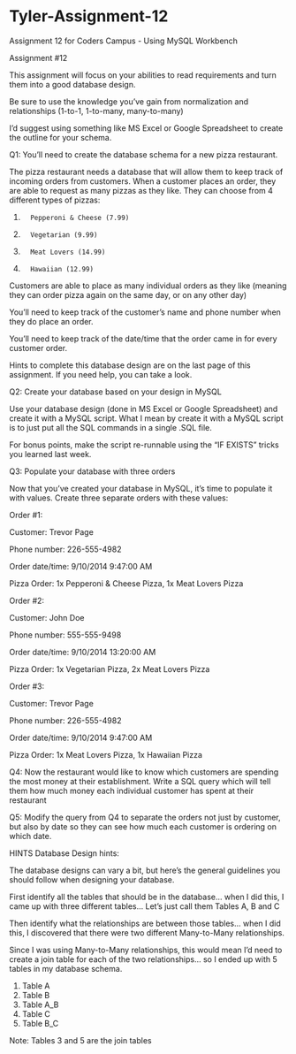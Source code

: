 # Tyler-Assignment-12
Assignment 12 for Coders Campus - Using MySQL Workbench 

Assignment #12
 

This assignment will focus on your abilities to read requirements and turn them into a good database design.

 
Be sure to use the knowledge you’ve gain from normalization and relationships (1-to-1, 1-to-many, many-to-many)

 
I’d suggest using something like MS Excel or Google Spreadsheet to create the outline for your schema.

 
Q1: You’ll need to create the database schema for a new pizza restaurant.
 
The pizza restaurant needs a database that will allow them to keep track of incoming orders from customers. When a customer places an order, they are able to request as many pizzas as they like. They can choose from 4 different types of pizzas:

 
1.       Pepperoni & Cheese (7.99)
2.       Vegetarian (9.99)
3.       Meat Lovers (14.99)
4.       Hawaiian (12.99)

 
Customers are able to place as many individual orders as they like (meaning they can order pizza again on the same day, or on any other day)

 
You’ll need to keep track of the customer’s name and phone number when they do place an order.

 
You’ll need to keep track of the date/time that the order came in for every customer order.

 
Hints to complete this database design are on the last page of this assignment. If you need help, you can take a look.

 
Q2: Create your database based on your design in MySQL
 
Use your database design (done in MS Excel or Google Spreadsheet) and create it with a MySQL script. What I mean by create it with a MySQL script is to just put all the SQL commands in a single .SQL file.

 
For bonus points, make the script re-runnable using the “IF EXISTS” tricks you learned last week.

 
Q3: Populate your database with three orders
 
Now that you’ve created your database in MySQL, it’s time to populate it with values. Create three separate orders with these values:

 

Order #1:

 
Customer: Trevor Page

Phone number: 226-555-4982

Order date/time: 9/10/2014 9:47:00 AM

Pizza Order: 1x Pepperoni & Cheese Pizza, 1x Meat Lovers Pizza

 

Order #2:

 
Customer: John Doe

Phone number: 555-555-9498

Order date/time: 9/10/2014 13:20:00 AM

Pizza Order: 1x Vegetarian Pizza, 2x Meat Lovers Pizza

 

Order #3:

 
Customer: Trevor Page

Phone number: 226-555-4982

Order date/time: 9/10/2014 9:47:00 AM

Pizza Order: 1x Meat Lovers Pizza, 1x Hawaiian Pizza

 
Q4: Now the restaurant would like to know which customers are spending the most money at their establishment. Write a SQL query which will tell them how much money each individual customer has spent at their restaurant
 
Q5: Modify the query from Q4 to separate the orders not just by customer, but also by date so they can see how much each customer is ordering on which date.
 

HINTS
Database Design hints:
 
The database designs can vary a bit, but here’s the general guidelines you should follow when designing your database.

 
First identify all the tables that should be in the database… when I did this, I came up with three different tables… Let’s just call them Tables A, B and C

 
Then identify what the relationships are between those tables… when I did this, I discovered that there were two different Many-to-Many relationships.

 
Since I was using Many-to-Many relationships, this would mean I’d need to create a join table for each of the two relationships… so I ended up with 5 tables in my database schema.

 
1.  Table A
2.  Table B
3.  Table A_B
4.  Table C
5.  Table B_C

 
Note: Tables 3 and 5 are the join tables
